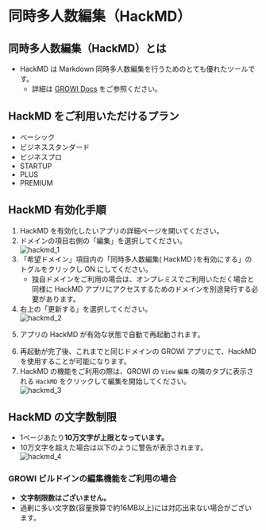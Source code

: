 # 同時多人数編集（HackMD）

## 同時多人数編集（HackMD）とは

<!-- textlint-disable weseek/ja-no-redundant-expression -->
- HackMD は Markdown 同時多人数編集を行うためのとても優れたツールです。
  - 詳細は [GROWI Docs](https://docs.growi.org/ja/admin-guide/admin-cookbook/integrate-with-hackmd.html) をご参照ください。
<!-- textlint-enable weseek/ja-no-redundant-expression -->
## HackMD をご利用いただけるプラン

- ベーシック
- ビジネススタンダード
- ビジネスプロ
- STARTUP
- PLUS
- PREMIUM

## HackMD 有効化手順

1. HackMD を有効化したいアプリの詳細ページを開いてください。
2. ドメインの項目右側の「編集」を選択してください。  
![hackmd_1](/assets/images/ja/hackmd_1.png)
3. 「希望ドメイン」項目内の「同時多人数編集( HackMD )を有効にする」のトグルをクリックし ON にしてください。
    - 独自ドメインをご利用の場合は、オンプレミスでご利用いただく場合と同様に HackMD アプリにアクセスするためのドメインを別途発行する必要があります。
4. 右上の「更新する」を選択してください。  
![hackmd_2](/assets/images/ja/hackmd_2.png)
<!-- textlint-disable weseek/no-doubled-joshi -->
5. アプリの HackMD が有効な状態で自動で再起動されます。
<!-- textlint-enable weseek/no-doubled-joshi -->
6. 再起動が完了後、これまでと同じドメインの GROWI アプリにて、HackMD を使用することが可能になります。
7. HackMD の機能をご利用の際は、GROWI の `View` `編集` の隣のタブに表示される `HackMD` をクリックして編集を開始してください。  
![hackmd_3](/assets/images/ja/hackmd_3.png)

## HackMD の文字数制限

- 1ページあたり**10万文字が上限となっています。**
- 10万文字を超えた場合は以下のように警告が表示されます。  
![hackmd_4](/assets/images/ja/hackmd_4.png)

### GROWI ビルドインの編集機能をご利用の場合

- **文字制限数はございません。**
- 過剰に多い文字数(容量換算で約16MB以上)には対応出来ない場合がございます。
